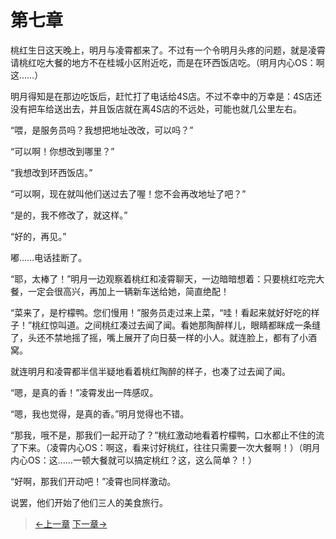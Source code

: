 # 第七章

桃红生日这天晚上，明月与凌霄都来了。不过有一个令明月头疼的问题，就是凌霄请桃红吃大餐的地方不在桂城小区附近吃，而是在环西饭店吃。（明月内心OS：啊这……）

明月得知是在那边吃饭后，赶忙打了电话给4S店。不过不幸中的万幸是：4S店还没有把车给送出去，并且饭店就在离4S店的不远处，可能也就几公里左右。

“喂，是服务员吗？我想把地址改改，可以吗？”

“可以啊！你想改到哪里？”

“我想改到环西饭店。”

“可以啊，现在就叫他们送过去了喔！您不会再改地址了吧？”

“是的，我不修改了，就这样。”

“好的，再见。”

嘟……电话挂断了。

“耶，太棒了！”明月一边观察着桃红和凌霄聊天，一边暗暗想着：只要桃红吃完大餐，一定会很高兴，再加上一辆新车送给她，简直绝配！

“菜来了，是柠檬鸭。您们慢用！”服务员走过来上菜，“哇！看起来就好好吃的样子！”桃红惊叫道。之间桃红凑过去闻了闻。看她那陶醉样儿，眼睛都眯成一条缝了，头还不禁地摇了摇，嘴上展开了向日葵一样的小人。就连脸上，都有了小酒窝。

就连明月和凌霄都半信半疑地看着桃红陶醉的样子，也凑了过去闻了闻。

“嗯，是真的香！”凌霄发出一阵感叹。

“嗯，我也觉得，是真的香。”明月觉得也不错。

“那我，哦不是，那我们一起开动了？”桃红激动地看着柠檬鸭，口水都止不住的流了下来。（凌霄内心OS：啊这，看来讨好桃红，往往只需要一次大餐啊！）（明月内心OS：这……一顿大餐就可以搞定桃红？这，这么简单？！）

“好啊，那我们开动吧！”凌霄也同样激动。

说罢，他们开始了他们三人的美食旅行。

> [←上一章](/zh-cn/part1/chapter6.md)  [下一章→](/zh-cn/part2/missing.md)
